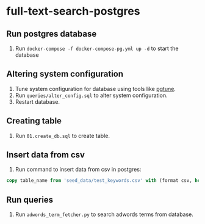 # full-text-search-postgres

## Run postgres database
1. Run `docker-compose -f docker-compose-pg.yml up -d` to start the database

## Altering system configuration
1. Tune system configuration for database using tools like [pgtune](https://pgtune.leopard.in.ua/#/).
2. Run `queries/alter_config.sql` to alter system configuration.
3. Restart database.

## Creating table
1. Run `01.create_db.sql` to create table.

## Insert data from csv
1. Run command to insert data from csv in postgres:
```sql
copy table_name from 'seed_data/test_keywords.csv' with (format csv, header true, delimiter ',');
```

## Run queries
1. Run `adwords_term_fetcher.py` to search adwords terms from database.
